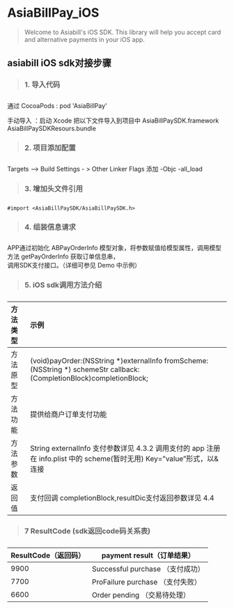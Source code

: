 **<h1>AsiaBillPay_iOS</h1>**

> Welcome to Asiabill's iOS SDK. This library will help you accept card and alternative payments in your iOS app.

**<h2>asiabill iOS sdk对接步骤</h2>**

> **<h3>1. 导入代码 <h3>**

通过 CocoaPods : pod 'AsiaBillPay' 

手动导入 ：启动 Xcode 把以下文件导入到项目中
AsiaBillPaySDK.framework
AsiaBillPaySDKResours.bundle

> **<h3>2. 项目添加配置 <h3>**

Targets –> Build Settings - > Other Linker Flags 添加 -Objc -all_load

> **<h3>3. 增加头文件引用 <h3>** 

	#import <AsiaBillPaySDK/AsiaBillPaySDK.h>

> **<h3>4.  组装信息请求 <h3>** 
	
APP通过初始化 ABPayOrderInfo 模型对象，将参数赋值给模型属性，调用模型方法 getPayOrderInfo 获取订单信息串，\
调用SDK支付接口。（详细可参见 Demo 中示例）
  
  
> **<h3>5. iOS sdk调用方法介绍<h3>**
  
  | 方法类型 | 示例| 
| :------ | :------ |
| 方法原型	       |    (void)payOrder:(NSString *)externalInfo fromScheme:(NSString *) schemeStr callback:(CompletionBlock)completionBlock;   |
| 方法功能	       |        提供给商户订单支付功能                                   |
| 方法参数	       |        String externalInfo 支付参数详见 4.3.2 调用支付的 app 注册在 info.plist 中的 scheme(暂时无用) Key=”value”形式，以&连接             |
| 返回值	          |        支付回调 completionBlock,resultDic支付返回参数详见 4.4       |
	

 > **<h3>7 ResultCode (sdk返回code码关系表) <h3>**
  
| ResultCode（返回码） | payment result（订单结果） | 
| ------ | ------ |
| 9900            |    Successful purchase  （支付成功）        |
| 7700            |    ProFailure purchase  （支付失败）        |
| 6600            |    Order pending        （交易待处理）      |
